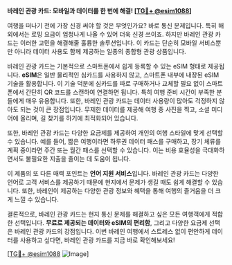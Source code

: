 **바레인 관광 카드: 모바일과 데이터를 한 번에 해결! [[TG💪+ @esim1088](https://t.me/s/esim1088)]**

여행을 떠나기 전에 가장 신경 써야 할 것은 무엇인가요? 바로 통신 문제입니다. 특히 해외에서는 로밍 요금이 엄청나게 나올 수 있어 더욱 신경 쓰이죠. 하지만 바레인 관광 카드는 이러한 고민을 해결해줄 훌륭한 솔루션입니다. 이 카드는 단순히 모바일 서비스뿐만 아니라 데이터 사용도 함께 제공하는 일종의 종합형 관광 상품입니다.

바레인 관광 카드는 기본적으로 스마트폰에서 쉽게 등록할 수 있는 eSIM 형태로 제공됩니다. **eSIM**은 일반 물리적인 심카드를 사용하지 않고, 스마트폰 내부에 내장된 eSIM 기술을 활용합니다. 이 기술 덕분에 심카드를 따로 구매하거나 교체할 필요 없이 스마트폰에서 간단히 QR 코드를 스캔하여 연결하면 됩니다. 특히 여행 준비 시간이 부족한 분들에게 매우 유용합니다. 또한, 바레인 관광 카드는 데이터 사용량이 많아도 걱정하지 않아도 되는 것이 큰 장점입니다. 무제한 데이터를 제공해 여행 중 사진을 찍고, 소셜 미디어에 올리며, 길 찾기를 하기에 최적화되어 있습니다.

또한, 바레인 관광 카드는 다양한 요금제를 제공하여 개인의 여행 스타일에 맞게 선택할 수 있습니다. 예를 들어, 짧은 여행이라면 하루권 데이터 패스를 구매하고, 장기 체류를 계획 중이라면 주간 또는 월간 패스를 선택할 수 있습니다. 이는 비용 효율성을 극대화하면서도 불필요한 지출을 줄이는 데 도움이 됩니다.

이 제품의 또 다른 매력 포인트는 **언어 지원 서비스**입니다. 바레인 관광 카드는 다양한 언어로 고객 서비스를 제공하기 때문에 현지에서 문제가 생길 때도 쉽게 해결할 수 있습니다. 또한, 바레인이 제공하는 다양한 관광 정보와 혜택을 통해 여행의 즐거움을 더 크게 느낄 수 있습니다.

결론적으로, 바레인 관광 카드는 현지 통신 문제를 해결하고 싶은 모든 여행객에게 적합한 선택입니다. **무료로 제공되는 데이터와 eSIM의 편리함**, 그리고 다양한 요금제 선택은 바레인 관광 카드의 강점입니다. 이번 바레인 여행에서 스트레스 없이 편안하게 데이터를 사용하고 싶다면, 바레인 관광 카드를 지금 바로 확인해보세요!

[[TG💪+ @esim1088](https://t.me/s/esim1088) ![Image](https://i.postimg.cc/Y0z9fWf4/image.png)]
